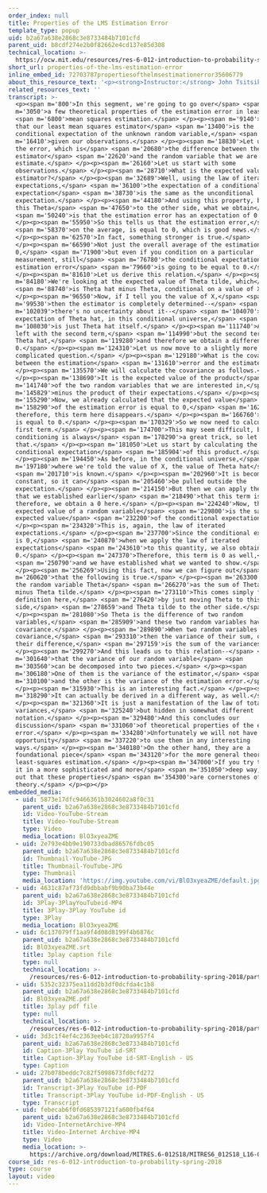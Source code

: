 ```yaml
---
order_index: null
title: Properties of the LMS Estimation Error
template_type: popup
uid: b2a67a638e2868c3e8733484b7101cfd
parent_uid: b8cdf274e2b0f82662e4cd137e85d308
technical_location: >-
  https://ocw.mit.edu/resources/res-6-012-introduction-to-probability-spring-2018/part-ii-inference-limit-theorems/properties-of-the-lms-estimation-error
short_url: properties-of-the-lms-estimation-error
inline_embed_id: 72703787propertiesofthelmsestimationerror35606779
about_this_resource_text: '<p><strong>Instructor:</strong> John Tsitsiklis</p>'
related_resources_text: ''
transcript: >-
  <p><span m='800'>In this segment, we're going to go over</span> <span
  m='3050'>a few theoretical properties of the estimation error in least</span>
  <span m='6800'>mean squares estimation.</span> </p><p><span m='9140'>Recall
  that our least mean squares estimator</span> <span m='13400'>is the
  conditional expectation of the unknown random variable,</span> <span
  m='16410'>given our observations.</span> </p><p><span m='18830'>Let us define
  the error, which is</span> <span m='20680'>the difference between the
  estimator</span> <span m='22620'>and the random variable that we are trying to
  estimate.</span> </p><p><span m='26160'>Let us start with some
  observations.</span> </p><p><span m='28710'>What is the expected value of our
  estimator?</span> </p><p><span m='32689'>Well, using the law of iterated
  expectations,</span> <span m='36100'>the expectation of a conditional
  expectation</span> <span m='38730'>is the same as the unconditional
  expectation.</span> </p><p><span m='44180'>And using this property, by moving
  this Theta</span> <span m='47650'>to the other side, what we obtain</span>
  <span m='50240'>is that the estimation error has an expectation of 0.</span>
  </p><p><span m='55950'>So this tells us that the estimation error,</span>
  <span m='58370'>on the average, is equal to 0, which is good news.</span>
  </p><p><span m='62570'>In fact, something stronger is true.</span>
  </p><p><span m='66590'>Not just the overall average of the estimation error is
  0,</span> <span m='71900'>but even if you condition on a particular
  measurement, still</span> <span m='76780'>the conditional expectation of your
  estimation error</span> <span m='79660'>is going to be equal to 0.</span>
  </p><p><span m='81610'>Let us derive this relation.</span> </p><p><span
  m='84180'>We're looking at the expected value of Theta tilde, which</span>
  <span m='88740'>is Theta hat minus Theta, conditional on a value of X.</span>
  </p><p><span m='96550'>Now, if I tell you the value of X,</span> <span
  m='99530'>then the estimator is completely determined--</span> <span
  m='102039'>there's no uncertainty about it--</span> <span m='104070'>so the
  expectation of Theta hat, in this conditional universe,</span> <span
  m='108030'>is just Theta hat itself.</span> </p><p><span m='111740'>And we're
  left with the second term,</span> <span m='114990'>but the second term is also
  Theta hat,</span> <span m='119280'>and therefore we obtain a difference of
  0.</span> </p><p><span m='124310'>Let us now move to a slightly more
  complicated question.</span> </p><p><span m='129180'>What is the covariance
  between the estimation</span> <span m='131610'>error and the estimate?</span>
  </p><p><span m='135570'>We will calculate the covariance as follows.</span>
  </p><p><span m='138690'>It is the expected value of the product</span> <span
  m='141740'>of the two random variables that we are interested in,</span> <span
  m='145829'>minus the product of their expectations.</span> </p><p><span
  m='155290'>Now, we already calculated that the expected value</span> <span
  m='158290'>of the estimation error is equal to 0,</span> <span m='162130'>and
  therefore, this term here disappears.</span> </p><p><span m='166760'>This term
  is equal to 0.</span> </p><p><span m='170329'>So we now need to calculate the
  first term.</span> </p><p><span m='174700'>This may seem difficult, but
  conditioning is always</span> <span m='178290'>a great trick, so let's do
  that.</span> </p><p><span m='181050'>Let us start by calculating the
  conditional expectation</span> <span m='185904'>of this product.</span>
  </p><p><span m='194450'>As before, in the conditional universe,</span> <span
  m='197180'>where we're told the value of X, the value of Theta hat</span>
  <span m='201710'>is known.</span> </p><p><span m='202960'>It is becoming a
  constant, so it can</span> <span m='205460'>be pulled outside the
  expectation.</span> </p><p><span m='214150'>But then we can apply the fact
  that we established earlier</span> <span m='218490'>that this term is 0, and
  therefore, we obtain a 0 here.</span> </p><p><span m='224240'>Now, the
  expected value of a random variable</span> <span m='229800'>is the same as the
  expected value</span> <span m='232200'>of the conditional expectation.</span>
  </p><p><span m='234320'>This is, again, the law of iterated
  expectations.</span> </p><p><span m='237700'>Since the conditional expectation
  is 0,</span> <span m='240870'>when we apply the law of iterated
  expectations</span> <span m='243610'>to this quantity, we also obtain a
  0.</span> </p><p><span m='247370'>Therefore, this term is 0 as well,</span>
  <span m='250790'>and we have established what we wanted to show.</span>
  </p><p><span m='256269'>Using this fact, now we can figure out</span> <span
  m='260620'>that the following is true.</span> </p><p><span m='263300'>We write
  the random variable Theta</span> <span m='266270'>as the sum of Theta hat
  minus Theta tilde.</span> </p><p><span m='273110'>This comes simply from this
  definition here,</span> <span m='276420'>by just moving Theta to this
  side,</span> <span m='278659'>and Theta tilde to the other side.</span>
  </p><p><span m='281080'>So Theta is the difference of two random
  variables,</span> <span m='285909'>and these two random variables have 0
  covariance.</span> </p><p><span m='289890'>When two random variables have 0
  covariance,</span> <span m='293310'>then the variance of their sum, or of
  their difference,</span> <span m='297159'>is the sum of the variances.</span>
  </p><p><span m='299270'>And this leads us to this relation--</span> <span
  m='301640'>that the variance of our random variable</span> <span
  m='303560'>can be decomposed into two pieces.</span> </p><p><span
  m='306180'>One of them is the variance of the estimator,</span> <span
  m='310100'>and the other is the variance of the estimation error.</span>
  </p><p><span m='315930'>This is an interesting fact.</span> </p><p><span
  m='318290'>It can actually be derived in a different way, as well.</span>
  </p><p><span m='321360'>It is just a manifestation of the law of total
  variances,</span> <span m='325240'>but hidden in somewhat different
  notation.</span> </p><p><span m='329480'>And this concludes our
  discussion</span> <span m='331060'>of theoretical properties of the estimation
  error.</span> </p><p><span m='334280'>Unfortunately we will not have the
  opportunity</span> <span m='337220'>to use them in any interesting
  ways.</span> </p><p><span m='340180'>On the other hand, they are a
  foundational piece</span> <span m='343120'>for the more general theory of
  least-squares estimation.</span> </p><p><span m='347000'>If you try to develop
  it in a more sophisticated and more</span> <span m='351050'>deep way, it turns
  out that these properties</span> <span m='354300'>are cornerstones of that
  theory.</span> </p><p></p>
embedded_media:
  - uid: 5873e17dfc9466361b3024602a8f0c31
    parent_uid: b2a67a638e2868c3e8733484b7101cfd
    id: Video-YouTube-Stream
    title: Video-YouTube-Stream
    type: Video
    media_location: BlO3xyeaZME
  - uid: 2e793e4bb9e190733dbad86576fdbc05
    parent_uid: b2a67a638e2868c3e8733484b7101cfd
    id: Thumbnail-YouTube-JPG
    title: Thumbnail-YouTube-JPG
    type: Thumbnail
    media_location: 'https://img.youtube.com/vi/BlO3xyeaZME/default.jpg'
  - uid: 4631c87af73fd9dbbabf9b90ba73b44e
    parent_uid: b2a67a638e2868c3e8733484b7101cfd
    id: 3Play-3PlayYouTubeid-MP4
    title: 3Play-3Play YouTube id
    type: 3Play
    media_location: BlO3xyeaZME
  - uid: 6c137079ff1aa9f4d08d8199f4b6876c
    parent_uid: b2a67a638e2868c3e8733484b7101cfd
    id: BlO3xyeaZME.srt
    title: 3play caption file
    type: null
    technical_location: >-
      /resources/res-6-012-introduction-to-probability-spring-2018/part-ii-inference-limit-theorems/properties-of-the-lms-estimation-error/BlO3xyeaZME.srt
  - uid: 5352c32375ea11dd2b3df0dcfda4c1b8
    parent_uid: b2a67a638e2868c3e8733484b7101cfd
    id: BlO3xyeaZME.pdf
    title: 3play pdf file
    type: null
    technical_location: >-
      /resources/res-6-012-introduction-to-probability-spring-2018/part-ii-inference-limit-theorems/properties-of-the-lms-estimation-error/BlO3xyeaZME.pdf
  - uid: 3d3c1f4ef4c2363eeb4c18720a9957f4
    parent_uid: b2a67a638e2868c3e8733484b7101cfd
    id: Caption-3Play YouTube id-SRT
    title: Caption-3Play YouTube id-SRT-English - US
    type: Caption
  - uid: 27b078beddc7c82f5098673fd0cfd272
    parent_uid: b2a67a638e2868c3e8733484b7101cfd
    id: Transcript-3Play YouTube id-PDF
    title: Transcript-3Play YouTube id-PDF-English - US
    type: Transcript
  - uid: febecab6f0fd685397121fa600fb4f64
    parent_uid: b2a67a638e2868c3e8733484b7101cfd
    id: Video-InternetArchive-MP4
    title: Video-Internet Archive-MP4
    type: Video
    media_location: >-
      https://archive.org/download/MITRES.6-012S18/MITRES6_012S18_L16-08_300k.mp4
course_id: res-6-012-introduction-to-probability-spring-2018
type: course
layout: video
---
```

